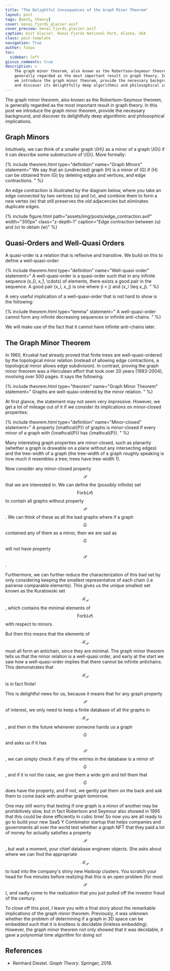 ```yaml
---
title: "The Delightful Consequences of the Graph Minor Theorem"
layout: post
tags: [math, theory]
cover: kenai_fjords_glacier.avif
cover_preview: kenai_fjords_glacier.avif
caption: Exit Glacier, Kenai Fjords National Park, Alaska, USA
class: post-template
navigation: True
author: fanpu
toc:
  sidebar: left 
giscus_comments: true
description: >
    The graph minor theorem, also known as the Robertson–Seymour theorem, is
    generally regarded as the most important result in graph theory. In this post
    we introduce the graph minor theorem, provide the necessary background,
    and discover its delightfully deep algorithmic and philosophical implications.
---
```


The graph minor theorem, also known as the Robertson–Seymour theorem, is generally regarded as the most important result in graph theory. 
In this post we introduce the graph minor theorem, provide the necessary background,
and discover its delightfully deep algorithmic and philosophical implications.

## Graph Minors

<div>
Intuitively, we can think of a smaller graph \(H\) as a minor of a graph \(G\)
if it can describe some substructure of \(G\). More formally:
</div>


{% include theorem.html 
  type="definition"
  name="Graph Minors"
  statement="
    We say that an (undirected) graph \(H\) is a minor of \(G\) if \(H\) can be
    obtained from \(G\) by deleting edges and vertices, and edge contractions.
  "
%}

An edge contraction is illustrated by the diagram below, where you take an
edge connected by two vertices \(u\) and \(v\), and combine them to form a
new vertex \(w\) that still preserves the old adjacencies but eliminates
duplicate edges.

{% include figure.html 
  path="assets/img/posts/edge_contraction.avif" 
  width="300px"
  class="z-depth-1" 
  caption="Edge contraction between \(u\) and \(v\) to obtain \(w\)"
%}

## Quasi-Orders and Well-Quasi Orders
A quasi-order is a relation that is reflexive and transitive.
We build on this to define a well-quasi-order:

{% include theorem.html 
  type="definition"
  name="Well-quasi-order"
  statement="
    A well-quasi-order is a quasi-order such that in any infinite sequence \(x_0, x_1, \cdots\) of elements, there exists a good pair in the sequence. 
    A good pair \(x_i, x_j\) is one where \(i < j\) and \(x_i \leq x_j\). 
  "
%}

A very useful implication of a well-quasi-order that is not hard to show is the following:

{% include theorem.html 
  type="lemma"
  statement="
    A well-quasi-order cannot form any infinite decreasing sequences or
    infinite anti-chains.
  "
%}

We will make use of the fact that it cannot have infinite anti-chains later.

## The Graph Minor Theorem
In 1960, Kruskal had already proved that finite trees are well-quasi-ordered by the topological minor relation (instead of allowing edge contractions, a topological minor allows edge subdivision). 
In contrast, proving the graph minor theorem was a Herculean effort that took over 20 years (1983-2004), involving over 500 pages. It says the following:

{% include theorem.html 
  type="theorem"
  name="Graph Minor Theorem"
  statement="
    Graphs are well-quasi-ordered by the minor relation.
  "
%}

At first glance, the statement may not seem very impressive. However, we get a lot of mileage out of it if we consider its implications on minor-closed properties:

{% include theorem.html 
  type="definition"
  name="Minor-closed"
  statement="
    A property \(\mathcal{P}\) of graphs is minor-closed if every minor of a graph with \(\mathcal{P}\) has \(\mathcal{P}\).
  "
%}

Many interesting graph properties are minor-closed, such as planarity (whether a graph is drawable on a plane without any intersecting edges) and the tree-width of a graph (the tree-width of a graph roughly speaking is how much it resembles a tree; trees have tree-width 1).

Now consider any minor-closed property $$ \mathcal{P} $$ that we are interested in.
We can define the (possibly infinite) set $$\mathsf{Forb(\mathcal{P})} $$ to contain all graphs without property $$\mathcal{P}$$. We can think of these as all the bad graphs
where if a graph $$G$$ contained any of them as a minor, then we are sad as $$G$$ will not have property $$\mathcal{P}$$. 

Furthermore, we can further reduce the characterization of this bad set by only
considering keeping the smallest representative of each chain (i.e pairwise
comparable elements). This gives us the unique smallest set known as the
Kuratowski set $$\mathcal{K}_\mathcal{P} $$, which contains the minimal
elements of $$\mathsf{Forb(\mathcal{P})} $$ with respect to minors.

But then this means that the elements of $$\mathcal{K}_\mathcal{P} $$ must all form an antichain, since they are minimal. The graph minor theorem tells us that the minor
relation is a well-quasi order, and early at the start we saw how a well-quasi-order implies that there cannot be infinite antichains. This demonstrates that $$\mathcal{K}_\mathcal{P} $$ is in fact finite!

This is delightful news for us, because it means that for any graph property $$\mathcal{P}$$
of interest, we only need to keep a finite database of all the graphs in $$\mathcal{K}_\mathcal{P} $$, and then in the future whenever someone hands us a graph $$G$$ and asks
us if it has $$\mathcal{P}$$, we can simply check if any of the entries in the database is a minor of $$G$$, and if it is not the case, we give them a wide grin and tell them that
$$ G $$ does have the property, and if not, we gently pat them on the back and ask them to come back with another graph tomorrow.

One may still worry that testing if one graph is a minor of another may be prohibitively slow,
but in fact Robertson and Seymour also showed in 1995 that this could be done efficiently in cubic time! So now you are all ready to go to build your new SaaS Y Combinator startup that helps companies and governments all over the world test whether a graph NFT that they paid a lot of money for actually satisfies a property $$ \mathcal{P} $$, but wait a moment, your chief database engineer objects. She asks about where we can find the appropriate $$\mathcal{K}_\mathcal{P} $$ to load into the company's shiny new Hadoop clusters. You scratch your head for five minutes before realizing that this is an open problem (for most $$\mathcal{P} $$), and sadly come to the realization that you just pulled off the investor fraud of the century.

To close off this post, I leave you with a final story about the remarkable implications of the graph minor theorem. Previously, it was unknown whether the problem of determining if a graph in 3D space can be embedded such that it is knotless is decidable (linkless embedding). However, the graph minor theorem not only showed that it was decidable, it gave a polynomial time algorithm for doing so!

## References
- Reinhard Diestel. *Graph Theory*. Springer, 2018.
